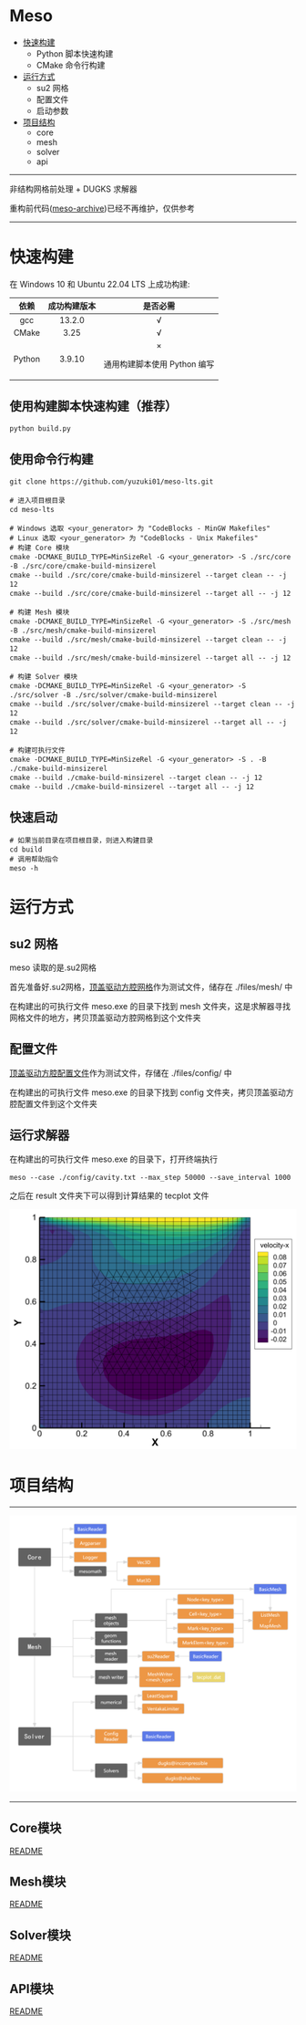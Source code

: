 # Meso

- [快速构建](#快速构建)
    - Python 脚本快速构建
    - CMake 命令行构建
- [运行方式](#运行方式)
    - su2 网格
    - 配置文件
    - 启动参数
- [项目结构](#项目结构)
    - core
    - mesh
    - solver
    - api

---

非结构网格前处理 + DUGKS 求解器

重构前代码(<a href="https://github.com/yuzuki01/meso-archive">meso-archive</a>)已经不再维护，仅供参考

---

# 快速构建

在 Windows 10 和 Ubuntu 22.04 LTS 上成功构建:

|依赖|成功构建版本|是否必需|
|:---:|:---:|:---:|
|gcc|13.2.0|√|
|CMake|3.25|√|
|Python|3.9.10|×<p>通用构建脚本使用 Python 编写</p>|

## 使用构建脚本快速构建（推荐）

```
python build.py
```

## 使用命令行构建
```
git clone https://github.com/yuzuki01/meso-lts.git

# 进入项目根目录
cd meso-lts

# Windows 选取 <your_generator> 为 "CodeBlocks - MinGW Makefiles"
# Linux 选取 <your_generator> 为 "CodeBlocks - Unix Makefiles"
# 构建 Core 模块
cmake -DCMAKE_BUILD_TYPE=MinSizeRel -G <your_generator> -S ./src/core -B ./src/core/cmake-build-minsizerel
cmake --build ./src/core/cmake-build-minsizerel --target clean -- -j 12
cmake --build ./src/core/cmake-build-minsizerel --target all -- -j 12

# 构建 Mesh 模块
cmake -DCMAKE_BUILD_TYPE=MinSizeRel -G <your_generator> -S ./src/mesh -B ./src/mesh/cmake-build-minsizerel
cmake --build ./src/mesh/cmake-build-minsizerel --target clean -- -j 12
cmake --build ./src/mesh/cmake-build-minsizerel --target all -- -j 12

# 构建 Solver 模块
cmake -DCMAKE_BUILD_TYPE=MinSizeRel -G <your_generator> -S ./src/solver -B ./src/solver/cmake-build-minsizerel
cmake --build ./src/solver/cmake-build-minsizerel --target clean -- -j 12
cmake --build ./src/solver/cmake-build-minsizerel --target all -- -j 12

# 构建可执行文件
cmake -DCMAKE_BUILD_TYPE=MinSizeRel -G <your_generator> -S . -B ./cmake-build-minsizerel
cmake --build ./cmake-build-minsizerel --target clean -- -j 12
cmake --build ./cmake-build-minsizerel --target all -- -j 12
```

## 快速启动
```
# 如果当前目录在项目根目录，则进入构建目录
cd build
# 调用帮助指令
meso -h
```

# 运行方式

## su2 网格

meso 读取的是.su2网格

首先准备好.su2网格，[顶盖驱动方腔网格](files/mesh/cavity_hybrid.su2)作为测试文件，储存在 ./files/mesh/ 中

在构建出的可执行文件 meso.exe 的目录下找到 mesh 文件夹，这是求解器寻找网格文件的地方，拷贝顶盖驱动方腔网格到这个文件夹

## 配置文件

[顶盖驱动方腔配置文件](files/config/cavity.txt)作为测试文件，存储在 ./files/config/ 中

在构建出的可执行文件 meso.exe 的目录下找到 config 文件夹，拷贝顶盖驱动方腔配置文件到这个文件夹

## 运行求解器

在构建出的可执行文件 meso.exe 的目录下，打开终端执行

```
meso --case ./config/cavity.txt --max_step 50000 --save_interval 1000
```

之后在 result 文件夹下可以得到计算结果的 tecplot 文件

![img](files/cavity_demo.png)

# 项目结构

---

![image](files/meso%20structure.png)

---

## Core模块

[README](src/core/README.md)

## Mesh模块

[README](src/mesh/README.md)

## Solver模块

[README](src/solver/README.md)

## API模块

[README](src/api/README.md)
